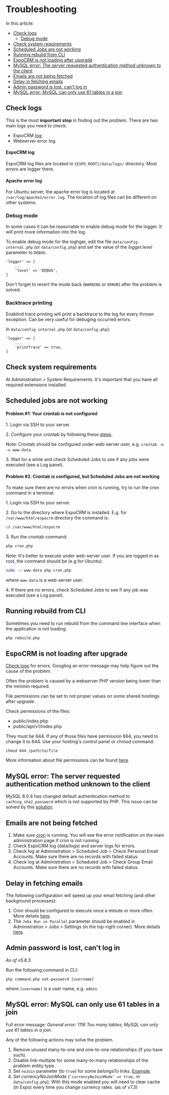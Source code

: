 # Troubleshooting

In this article:

* [Check logs](#check-logs)
  * [Debug mode](#debug-mode)
* [Check system requirements](#check-system-requirements)
* [Scheduled Jobs are not working](#scheduled-jobs-are-not-working)
* [Running rebuild from CLI](#running-rebuild-from-cli)
* [EspoCRM is not loading after upgrade](#espocrm-is-not-loading-after-upgrade)
* [MySQL error: The server requested authentication method unknown to the client](#mysql-error-the-server-requested-authentication-method-unknown-to-the-client)
* [Emails are not being fetched](#emails-are-not-being-fetched)
* [Delay in fetching emails](#delay-in-fetching-emails)
* [Admin password is lost, can't log in](#admin-password-is-lost-cant-log-in)
* [MySQL error: MySQL can only use 61 tables in a join](#mysql-error-mysql-can-only-use-61-tables-in-a-join)

## Check logs

This is the most **important step** in finding out the problem. There are two main logs you need to check:

* EspoCRM [log](log.md);
* Webserver error log.

#### EspoCRM log

EspoCRM log files are located in `{ESPO_ROOT}/data/logs/` directory. Most errors are logger there.

#### Apache error log

For Ubuntu server, the apache error log is located at `/var/log/apache2/error.log`. The location of log files can be different on other systems.

### Debug mode

In some cases it can be reasonable to enable debug mode for the logger. It will print more information into the log.

To enable debug mode for the loghger, edit the file `data/config-internal.php` (or `data/config.php`) and set the value of the *logger.level* parameter to `DEBUG`:

```
'logger' => [
    ...
    'level' => 'DEBUG',
]
```

Don't forget to revert the mode back (`WARNING` or `ERROR`) after the problem is solved.

### Backtrace printing

Enablind trace printing will print a backtrace to the log for every thrown exception. Can be very useful for debuging occurred errors.

In `data/config-internal.php` (or `data/config.php`):

```
'logger' => [
    ...
    'printTrace' => true,
]
```

## Check system requirements

At Administration > System Requirements. It's important that you have all required extensions installed.


## Scheduled jobs are not working

#### Problem #1: Your crontab is not configured

1\. Login via SSH to your server.

2\. Configure your crontab by following these [steps](server-configuration.md#setting-up-crontab).

Note: Crontab should be configured under web-server user, e.g. `crontab -e -u www-data`.

3\. Wait for a while and check Scheduled Jobs to see if any jobs were executed (see a Log panel).

#### Problem #2. Crontab is configured, but Scheduled Jobs are not working

To make sure there are no errors when cron is running, try to run the cron command in a terminal:

1\. Login via SSH to your server.

2\. Go to the directory where EspoCRM is installed. E.g. for `/var/www/html/espocrm` directory the command is:

```bash
cd /var/www/html/espocrm
```

3\. Run the crontab command:

```bash
php cron.php
```

Note: It's better to execute under web-server user. If you are logged in as root, the command should be (e.g for Ubuntu):

```bash
sudo -u www-data php cron.php
```

where `www-data` is a web-server user.

4\. If there are no errors, check Scheduled Jobs to see if any job was executed (see a Log panel).

## Running rebuild from CLI

Sometimes you need to run rebuild from the command line interface when the application is not loading.

```bash
php rebuild.php
```

## EspoCRM is not loading after upgrade

[Check logs](#check-logs) for errors. Googling an error message may help figure out the cause of the problem.

Often the problem is caused by a webserver PHP version being lower than the minimin required.

File permissions can be set to not proper values on some shared hostings after upgrade. 

Check permissions of the files:

* public/index.php
* public/api/v1/index.php

They must be 644. If any of those files have permission 664, you need to change it to 644. Use your hosting's control panel or chmod command.

```
chmod 644 /path/to/file
```

More information about file permissions can be found [here](server-configuration.md#required-permissions-for-unix-based-systems).

## MySQL error: The server requested authentication method unknown to the client

MySQL 8.0.4 has changed default authentication method to `caching_sha2_password` which is not supported by PHP. This issue can be solved by this [solution](server-configuration.md#mysql-8-support).

## Emails are not being fetched

1. Make sure [cron](server-configuration.md#setting-up-crontab) is running. You will see the error notification on the main administration page if cron is not running.
2. Check EspoCRM log (data/logs) and server logs for errors.
3. Check log at Administration > Scheduled Job > Check Personal Email Accounts. Make sure there are no records with failed status.
4. Check log at Administration > Scheduled Job > Check Group Email Accounts. Make sure there are no records with failed status.

## Delay in fetching emails

The following configuration will speed up your email fetching (and other background processes):
1. Cron should be configured to execute once a minute or more often. More details [here](jobs.md#setting-up).
2. The `Jobs Run in Parallel` parameter should be enabled in Administration > Jobs > Settings (in the top-right corner). More details [here](jobs.md#running-jobs-in-parallel-processes).

## Admin password is lost, can't log in

*As of v5.8.3.*

Run the following command in CLI:

```
php command.php set-password [username]
```

where `[username]` is a user name, e.g. `admin`.

## MySQL error: MySQL can only use 61 tables in a join

Full error message: *General error: 1116 Too many tables; MySQL can only use 61 tables in a join*.

Any of the following actions may solve the problem.

1. Remove unused many-to-one and one-to-one relationships (if you have such).
2. Disable link-multiple for some many-to-many relationships of the problem entity type.
3. Set `noJoin` parameter (to `true`) for some *belongsTo* links. [Example](https://github.com/espocrm/espocrm/blob/7.2.7/application/Espo/Modules/Crm/Resources/metadata/entityDefs/Campaign.json#L269).
4. Set *currencyNoJoinMode* (`'currencyNoJoinMode' => true,` in `data/config.php`). With this mode enabled you will need to clear cache (in Espo) every time you change currency rates. (as of v7.3)
